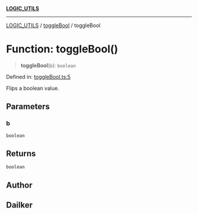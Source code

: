[**LOGIC_UTILS**](../../README.md)

***

[LOGIC_UTILS](../../README.md) / [toggleBool](../README.md) / toggleBool

# Function: toggleBool()

> **toggleBool**(`b`): `boolean`

Defined in: [toggleBool.ts:5](https://github.com/dailker/everyutil/blob/54be0bab567ca8e189c5982902c59f3b7981d51d/src/logic/toggleBool.ts#L5)

Flips a boolean value.

## Parameters

### b

`boolean`

## Returns

`boolean`

## Author

## Dailker
